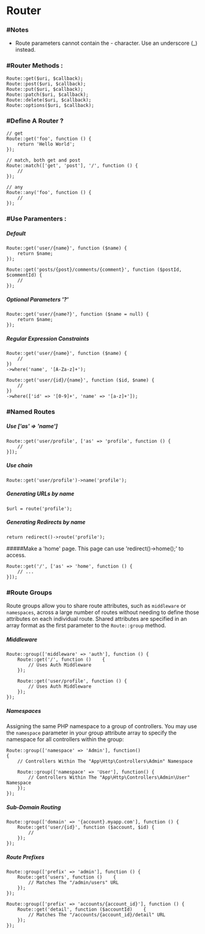 # Router

### #Notes

- Route parameters cannot contain the - character. Use an underscore (_) instead.

### #Router Methods :

	Route::get($uri, $callback);
	Route::post($uri, $callback);
	Route::put($uri, $callback);
	Route::patch($uri, $callback);
	Route::delete($uri, $callback);
	Route::options($uri, $callback);

### #Define A Router ?

	// get
	Route::get('foo', function () {
	    return 'Hello World';
	});

	// match, both get and post
	Route::match(['get', 'post'], '/', function () {
	    //
	});

	// any
	Route::any('foo', function () {
	    //
	});

### #Use Paramenters :

##### Default

	Route::get('user/{name}', function ($name) {
    	return $name;
    });

	Route::get('posts/{post}/comments/{comment}', function ($postId, $commentId) {
	    //
	});

##### Optional Parameters '?'

    Route::get('user/{name?}', function ($name = null) {
    	return $name;
    });

##### Regular Expression Constraints

	Route::get('user/{name}', function ($name) {
	    //
	})
	->where('name', '[A-Za-z]+');
	
	Route::get('user/{id}/{name}', function ($id, $name) {
	    //
	})
	->where(['id' => '[0-9]+', 'name' => '[a-z]+']);

### #Named Routes

##### Use ['as' => 'name']

	Route::get('user/profile', ['as' => 'profile', function () {
	    //
	}]);

##### Use chain
 
	Route::get('user/profile')->name('profile');

##### Generating URLs by name

	$url = route('profile');

##### Generating Redirects by name

	return redirect()->route('profile');

#####Make a 'home' page. This page can use 'redirect()->home();' to access.

    Route::get('/', ['as' => 'home', function () {
        // ...
    }]);

### #Route Groups

Route groups allow you to share route attributes, such as `middleware` or `namespaces`, across a large number of routes without needing to define those attributes on each individual route. Shared attributes are specified in an array format as the first parameter to the `Route::group` method.

##### Middleware

	Route::group(['middleware' => 'auth'], function () {
	    Route::get('/', function ()    {
	        // Uses Auth Middleware
	    });
	
	    Route::get('user/profile', function () {
	        // Uses Auth Middleware
	    });
	});

##### Namespaces

Assigning the same PHP namespace to a group of controllers. You may use the `namespace` parameter in your group attribute array to specify the namespace for all controllers within the group:

	Route::group(['namespace' => 'Admin'], function()
	{
	    // Controllers Within The "App\Http\Controllers\Admin" Namespace
	
	    Route::group(['namespace' => 'User'], function() {
	        // Controllers Within The "App\Http\Controllers\Admin\User" Namespace
	    });
	});

##### Sub-Domain Routing

	Route::group(['domain' => '{account}.myapp.com'], function () {
	    Route::get('user/{id}', function ($account, $id) {
	        //
	    });
	});

##### Route Prefixes

	Route::group(['prefix' => 'admin'], function () {
	    Route::get('users', function ()    {
	        // Matches The "/admin/users" URL
	    });
	});

	Route::group(['prefix' => 'accounts/{account_id}'], function () {
	    Route::get('detail', function ($accountId)    {
	        // Matches The "/accounts/{account_id}/detail" URL
	    });
	});
